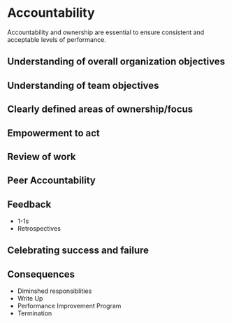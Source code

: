 # Accountability 
Accountability and ownership are essential to ensure consistent and acceptable levels of performance. 


## Understanding of overall organization objectives

## Understanding of team objectives

## Clearly defined areas of ownership/focus

## Empowerment to act

## Review of work

## Peer Accountability


## Feedback 
- 1-1s
- Retrospectives

## Celebrating success and failure

## Consequences
- Diminshed responsiblities 
- Write Up
- Performance Improvement Program
- Termination

